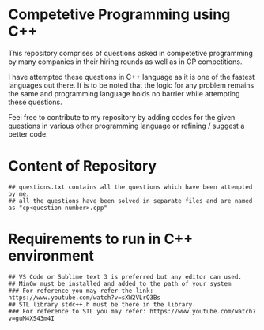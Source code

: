 # Competetive Programming using C++

This repository comprises of questions asked in competetive programming by many companies in their hiring rounds as well as in CP competitions.

I have attempted these questions in C++ language as it is one of the fastest languages out there. It is to be noted that the logic for any problem remains the same and programming language holds no barrier while attempting these questions. 

Feel free to contribute to my repository by adding codes for the given questions in various other programming language or refining / suggest a better code.

# Content of Repository
    ## questions.txt contains all the questions which have been attempted by me.
    ## all the questions have been solved in separate files and are named as "cp<question number>.cpp"

# Requirements to run in C++ environment
    ## VS Code or Sublime text 3 is preferred but any editor can used.
    ## MinGw must be installed and added to the path of your system
    ### For reference you may refer the link: https://www.youtube.com/watch?v=sXW2VLrQ3Bs
    ## STL library stdc++.h must be there in the library
    ### For reference to STL you may refer: https://www.youtube.com/watch?v=guM4XS43m4I